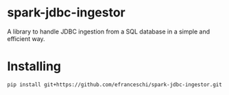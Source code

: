 # spark-jdbc-ingestor
A library to handle JDBC ingestion from a SQL database in a simple and efficient way.

# Installing

```
pip install git+https://github.com/efranceschi/spark-jdbc-ingestor.git
```